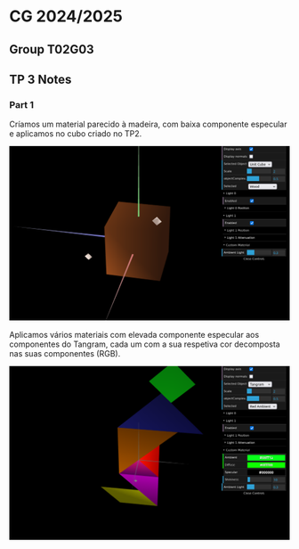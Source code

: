 # CG 2024/2025

## Group T02G03

## TP 3 Notes

### Part 1

Críamos um material parecido à madeira, com baixa componente especular e aplicamos no cubo criado no TP2.

![Screenshot 1](screenshots/cg-t02g03-tp3-1.png)

Aplicamos vários materiais com elevada componente especular aos componentes do Tangram, cada um com a sua respetiva cor decomposta nas suas componentes (RGB).

![Screenshot 1](screenshots/cg-t02g03-tp3-2.png)
